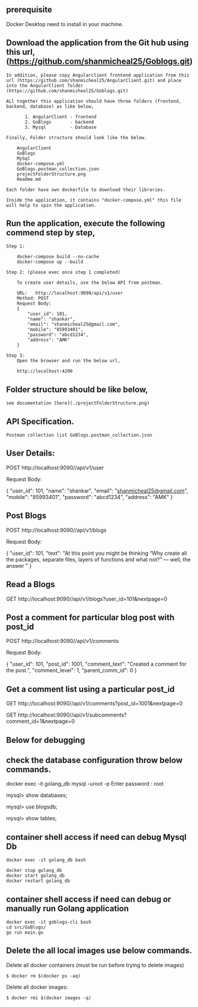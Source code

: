 ## prerequisite

Docker Desktop need to install in your machine.


## Download the application from the Git hub using this url, (https://github.com/shanmicheal25/Goblogs.git)

    In addition, please copy Angularclient frontend application from this url (https://github.com/shanmicheal25/AngularClient.git) and place into the AngularClient folder (https://github.com/shanmicheal25/Goblogs.git)

    ALl together this application should have three folders (frontend, backend, database) as like below,

           1. AngularClient - frontend
           2. GoBlogs       - backend
           3. Mysql         - Database

    Finally, Folder structure should look like the below.

        AngularClient
        GoBlogs
        MySql
        docker-compose.yml
        GoBlogs.postman_collection.json
        projectFolderStructure.png
        Readme.md

    Each folder have own dockerfile to download their libraries.

    Inside the application, it contains "docker-compose.yml" this file will help to spin the application.

## Run the application, execute the following commend step by step,

    Step 1:
        
        docker-compose build --no-cache
        docker-compose up --build

    Step 2: (please exec once step 1 completed)

        To create user details, use the below API from postman.    

        URL:   http://localhost:9090/api/v1/user      
        Method: POST        
        Request Body: 
        {
            "user_id": 101,
            "name": "shankar",
            "email": "shanmicheal25@gmail.com",
            "mobile": "85993401",
            "password": "abcd1234",
            "address": "AMK"
        }

    Step 3:
        Open the browser and run the below url,

        http://localhost:4200


## Folder structure should be like below,

    see documentation [here](./projectFolderStructure.png)

   

## API Specification.

    Postman collection list GoBlogs.postman_collection.json

## User Details:

POST   http://localhost:9090//api/v1/user              

Request Body: 

{
    "user_id": 101,
    "name": "shankar",
    "email": "shanmicheal25@gmail.com",
    "mobile": "85993401",
    "password": "abcd1234",
    "address": "AMK"
}

## Post Blogs

POST   http://localhost:9090//api/v1/blogs   

Request Body: 

{
    "user_id": 101,
    "text": "At this point you might be thinking “Why create all the packages, separate files, layers of functions and what not?” — well, the answer "
}

## Read a Blogs 

GET   http://localhost:9090//api/v1/blogs?user_id=101&nextpage=0     


## Post a comment for particular blog post with post_id

POST   http://localhost:9090//api/v1/comments     

Request Body:

{
    "user_id": 101,
    "post_id": 1001,
    "comment_text": "Created a comment for the post.",
    "comment_level": 1,
    "parent_comm_id": 0
}

## Get a comment list using a particular post_id

GET    http://localhost:9090//api/v1/comments?post_id=1001&nextpage=0          

GET    http://localhost:9090//api/v1/subcomments?comment_id=1&nextpage=0   


## Below for debugging
## check the database configuration throw below commands.

docker exec -it golang_db mysql -uroot -p
Enter password : root

mysql> show databases;

mysql> use blogsdb;

mysql> show tables;

## container shell access if need can debug Mysql Db
    docker exec -it golang_db bash

    docker stop golang_db
    docker start golang_db
    docker restart golang_db


## container shell access if need can debug or manually run Golang application
    docker exec -it goblogs-cli bash
    cd src/GoBlogs/
    go run main.go

## Delete the all local images use below commands.

Delete all docker containers (must be run before trying to delete images)

    $ docker rm $(docker ps -aq)

Delete all docker images:

    $ docker rmi $(docker images -q)




